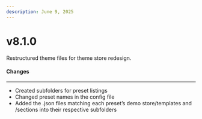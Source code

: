 ```yaml
---
description: June 9, 2025
---
```


# v8.1.0

Restructured theme files for theme store redesign.



#### **Changes**

***

* Created subfolders for preset listings
* Changed preset names in the config file
* Added the .json files matching each preset’s demo store/templates and /sections into their respective subfolders
